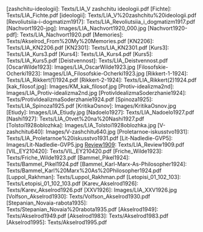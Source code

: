 [LIA_National1906b]: Images/LIA_National1906b.jpg
[voprosu]: Texts/LIA_K%20natsionalnomy%20voprosu.pdf
[value]: Texts/LIA_Theory%20of%20Value.pdf
[mistitsizm]: Texts/LIA_Meshchanskii%20mistitsizm.pdf
[Classical-German]: Texts/LIA_Karl%20Marx%20and%20Classical%20German.pdf
[Review1909]: Texts/LIA_Review1909.pdf
[Berdyaev]: Texts/LIA_Berdyaev.pdf
[Religion]: Texts/LIA_Karl%20Marx%20and%20Religion.pdf
[Dietzgen1913]: Texts/LIA_Dietzgen1913.pdf
[Veshchivsebe]: Texts/LIA_Veshchi%20v%20sebe.pdf
[zashchitu-ideologii]: Texts/LIA_V zashchitu ideologii.pdf
[Fichte]: Texts/LIA_Fichte.pdf
[ideologii]: Texts/LIA_V%20zashchitu%20ideologii.pdf
[Revoliutsiia-i-dogmatizm1917]: Texts/LIA_Revoliutsiia_i_dogmatizm1917.pdf
[Nachvort1920-jpg]: Images/LIA_Nachvort1920_000.jpg
[Nachvort1920-pdf]: Texts/LIA_Nachvort1920.pdf
[Memories]: Texts/Akselrod_From%20My%20Memories.pdf
[KN2206]: Texts/LIA_KN2206.pdf
[KN2301]: Texts/LIA_KN2301.pdf
[Kurs3]: Texts/LIA_Kurs3.pdf
[Kurs4]: Texts/LIA_Kurs4.pdf
[Kurs5]: Texts/LIA_Kurs5.pdf
[Deistvennost]: Texts/LIA_Deistvennost.pdf
[OscarWilde1923]: Images/LIA_OscarWilde1923.jpg
[Filosofskie-Ocherki1923]: Images/LIA_Filosofskie-Ocherki1923.jpg
[Rikkert-1-1924]: Texts/LIA_Rikkert(1)1924.pdf
[Rikkert-2-1924]: Texts/LIA_Rikkert(2)1924.pdf
[kak_filosof.jpg]: Images/KM_kak_filosof.jpg
[Protiv-idealizma2nd]: Images/LIA_Protiv-idealizma2nd.jpg
[ProtivIdealizmaSoderzhanie1924]: Texts/ProtivIdealizmaSoderzhanie1924.pdf
[Spinoza1925]: Texts/LIA_Spinoza1925.pdf
[KritikaOsnov]: Images/KritikaOsnov.jpg
[Etiudy]: Images/LIA_Etiudy.jpg
[Nadoelo1927]: Texts/LIA_Nadoelo1927.pdf
[Nashi1927]: Texts/LIA_Otvet%20na%20Nashi1927.pdf
[Tolstoi1928oblozhka]: Images/LIA_Tolstoi1928oblozhka.jpg
[V-zashchitu640]: Images/V-zashchitu640.jpg
[Proletarnoe-iskusstvo1931]: Texts/LIA_Proletarnoe%20iskusstvo1931.pdf
[Lit-Nadledie-GVP5]: Images/Lit-Nadledie-GVP5.jpg
[Review1909]: Texts/LIA_Review1909.pdf
[VIL_EY210420]: Texts/VIL_EY210420.pdf
[Friche_Wilde1923]: Texts/Friche_Wilde1923.pdf
[Bammel_Pikel1924]: Texts/Bammel_Pikel1924.pdf
[Bammel_Karl-Marx-As-Philosopher1924]: Texts/Bammel_Karl%20Marx%20As%20Philosopher1924.pdf
[Luppol_Rakhman]: Texts/Luppol_Rakhman.pdf
[Letopisi_01_102_103]: Texts/Letopisi_01_102_103.pdf
[Karev_Akselrod1926]: Texts/Karev_Akselrod1926.pdf
[XXV1926]: Images/LIA_XXV1926.jpg
[Volfson_Akselrod1930]: Texts/Volfson_Akselrod1930.pdf
[Stepanian_Novaia-rabota1935]: Texts/Stepanian_Novaia%20rabota1935.pdf
[Akselrod1949]: Texts/Akselrod1949.pdf
[Akselrod1983]: Texts/Akselrod1983.pdf
[Akselrod1995]: Texts/Akselrod1995.pdf